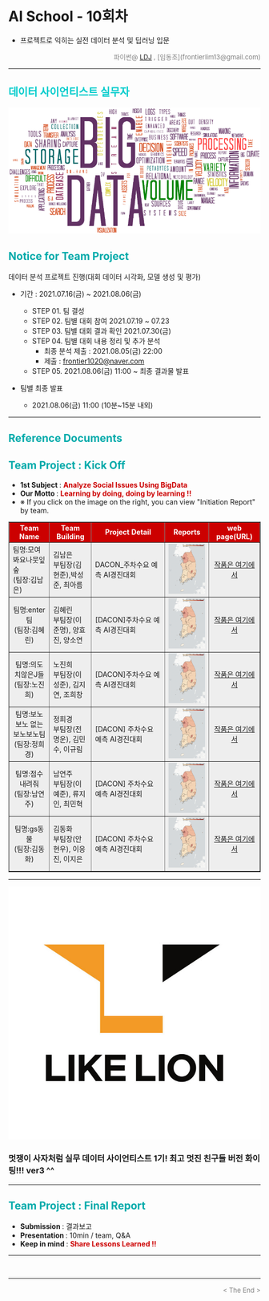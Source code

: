 
# AI School - 10회차
* 프로젝트로 익히는 실전 데이터 분석 및 딥러닝 입문

<div align='right'>
    <font size=2 color='gray'>파이썬@ <font color='blue'>
       <a href='https://www.facebook.com/dongjo.lim.7'>LDJ</a>
    </font>, [임동조](frontierlim13@gmail.com)</font></div>
<hr>

<h2><font color="#00CCCC"><b>데이터 사이언티스트 실무자</b></font></h2>

<img src="./images/BigData_Project.png">

## <font color='#00AAAA'>Notice for Team Project</font>

데이터 분석 프로젝트 진행(대회 데이터 시각화, 모델 생성 및 평가)
* 기간 : 2021.07.16(금) ~ 2021.08.06(금) <br>
  * STEP 01. 팀 결성 <br>
  * STEP 02. 팀별 대회 참여 2021.07.19 ~ 07.23 <br>
  * STEP 03. 팀별 대회 결과 확인 2021.07.30(금)<br>
  * STEP 04. 팀별 대회 내용 정리 및 추가 분석
    * 최종 분석 제출 : 2021.08.05(금) 22:00
	* 제출 : frontier1020@naver.com
  * STEP 05. 2021.08.06(금) 11:00 ~ 최종 결과물 발표<br>

* 팀별 최종 발표   <br>
  * 2021.08.06(금) 11:00 (10분~15분 내외)
<hr>

## <font color='#00AAAA'>Reference Documents</font>

##  <font color='#00AAAA'>Team Project : Kick Off</font>

- <b>1st Subject </b>: <font color='#CC0000'><b>Analyze Social Issues Using BigData </b></font>
- <b>Our Motto   </b>: <font color='#CC0000'><b>Learning by doing, doing by learning !! </b></font>
- ※ If you click on the image on the right, you can view "Initiation Report" by team.

<div align="left">
<table border=1 bgcolor="#EEEEEE">
	<tr bgcolor="#CC0000">
		<td width="100">
		<div align="center"><font color="#FFFFFF"><b>Team Name</b></font></div>
		</td>
		<td width="100">
		<div align="center"><font color="#FFFFFF"><b>Team Building</b></font></div>
		</td>
		<td width="300">
		<div align="center"><font color="#FFFFFF"><b>Project Detail</b></font></div>
		</td>
		<td width="120">
		<div align="center"><font color="#FFFFFF"><b>Reports</b></font></div>
		</td>
		<td width="120">
		<div align="center"><font color="#FFFFFF"><b>web page(URL)</b></font></div>
		</td>
	</tr>
	<tr>
		<td>
        <div align="left"> 팀명:모여봐요나뭇잎숲 <br/>(팀장:김남은)<br/> 
            <b></b>
		</div>
		</td>
		<td>
            <div align="left">김남은<br/>부팀장(김현준),박성준, 최아름</div>
        </td>
		<td>
			<div align="left"> DACON_주차수요 예측 AI경진대회 </div></td>
		<td>
            <div align="center"> <a href="https://remarkable-crepe-e41.notion.site/_-2b36839721dc41ddba821c76d8d23143">
				<img src='images/01_pic.png' width=200 height=100  alt="모여봐요나뭇잎숲"></a>    
            </div>
        </td>
		<td>
            <div align="center"> 
			<a href="https://remarkable-crepe-e41.notion.site/_-2b36839721dc41ddba821c76d8d23143">작품은 여기에서</a>    
            </div>
        </td>
	</tr>
	<tr>
		<td>
        <div align="center"> 팀명:enter팀 <br/>(팀장:김혜린)<br/> 
            <b></b>
		</div>
		</td>
		<td>
            <div align="left">김혜린<br/>부팀장(이준명), 양효진, 양소연</div>
        </td>
		<td>
			<div align="left"> [DACON]주차수요 예측 AI경진대회 </div></td>
		<td>
            <div align="center"> <a href="https://www.notion.so/AI-40a06a01803743769243a6696e32a30c">
				<img src='images/01_pic.png' width=200 height=100  alt="enter팀"></a>    
            </div>
        </td>
		<td>
            <div align="center"> 
			<a href="https://remarkable-crepe-e41.notion.site/_-2b36839721dc41ddba821c76d8d23143">작품은 여기에서</a>    
            </div>
        </td>
	</tr>
	<tr>
		<td>
        <div align="center"> 팀명:의도치않은J들 <br/>(팀장:노진희)<br/> 
            <b></b>
		</div>
		</td>
		<td>
            <div align="left">노진희<br/>부팀장(이성준), 김지연, 조희창</div>
        </td>
		<td>
			<div align="left"> [DACON]주차수요 예측 AI경진대회 </div></td>
		<td>
            <div align="center"><a href="https://energetic-burrito-2e4.notion.site/fc5cdcad232e4b1db0b0c2637da07a57">
				<img src='images/01_pic.png' width=200 height=100 alt="의도치않은J들"></a>    
            </div>
        </td>
		<td>
            <div align="center"> 
			<a href="https://remarkable-crepe-e41.notion.site/_-2b36839721dc41ddba821c76d8d23143">작품은 여기에서</a>    
            </div>
        </td>
	</tr>
	<tr>
		<td>
        <div align="center"> 팀명:보노보노 없는 보노보노팀 <br/>(팀장:정희경)<br/> 
            <b></b>
		</div>
		</td>
		<td>
            <div align="left">정희경<br/> 부팀장(전명운), 김민수, 이규림</div>
        </td>
		<td>
			<div align="left"> [DACON] 주차수요 예측 AI경진대회 </div></td>
		<td>
            <div align="center"> <a href="https://www.notion.so/Likelion_ML_Project-ea3947e9a7d04067b2e77867d00a9d3a">
				<img src='images/01_pic.png' width=200 height=100 alt="보노보노 없는 보노보노팀"></a>    
            </div>
        </td>
		<td>
            <div align="center"> 
			<a href="https://remarkable-crepe-e41.notion.site/_-2b36839721dc41ddba821c76d8d23143">작품은 여기에서</a>    
            </div>
        </td>
	</tr>
	<tr>
		<td>
        <div align="center"> 팀명:점수내려줘 <br/>(팀장:남연주)<br/> 
            <b></b>
		</div>
		</td>
		<td>
            <div align="left">남연주<br/> 부팀장(이예준), 류지인, 최민혁 </div>
        </td>
		<td>
		    <div align="left"> [DACON] 주차수요 예측 AI경진대회 </div></td>
		<td>
            <div align="center"> <a href="https://ruby-gymnast-8d8.notion.site/0b7def02a8d2453f8838de379afaefd4">
				<img src='images/01_pic.png' width=200 height=100 alt="점수내려줘"></a>    
            </div>
        </td>
		<td>
            <div align="center"> 
			<a href="https://remarkable-crepe-e41.notion.site/_-2b36839721dc41ddba821c76d8d23143">작품은 여기에서</a>    
            </div>
        </td>
	</tr>
	<tr>
		<td>
        <div align="center"> 팀명:gs동물 <br/>(팀장:김동화)<br/> 
            <b></b>
		</div>
		</td>
		<td>
            <div align="left">김동화<br/> 부팀장(안현우), 이응진, 이지은 </div>
        </td>
		<td>
		    <div align="left"> [DACON] 주차수요 예측 AI경진대회 </div></td>
		<td>
            <div align="center"> <a href="./reports/LikeLion10_결과보고서.pdf">
              <img src='images/01_pic.png' width=200 height=100 alt="gs동물"></a> 
	        </div>
        </td>
		<td>
            <div align="center"> 
			<a href="https://remarkable-crepe-e41.notion.site/_-2b36839721dc41ddba821c76d8d23143">작품은 여기에서</a>    
            </div>
        </td>
	</tr>
</table>
</div>
<hr>

[![Video Label](images/basiclogo_E_H_노션.jpg)](____) 
### 멋쟁이 사자처럼 실무 데이터 사이언티스트 1기!  최고 멋진 친구들 버전 화이팅!!! ver3 ^^

<hr>

##  <font color='#00AAAA'>Team Project : Final Report</font>
- <b>Submission   </b>: 결과보고
- <b>Presentation </b>: 10min / team, Q&A
- <b>Keep in mind </b>: <font color='#CC0000'><b> Share Lessons Learned !! </b></font>

<hr>

<br>
<hr>
<div align='right'><font size=2 color='gray'> &lt; The End &gt; </font></div>
